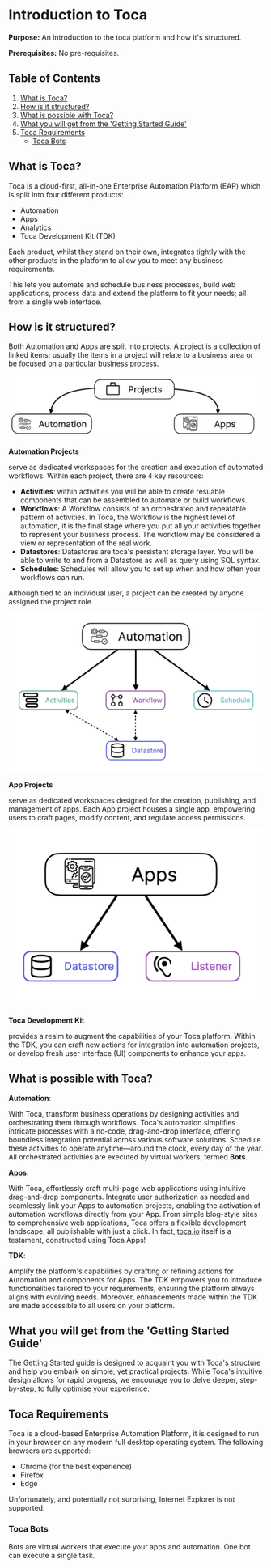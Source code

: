 # Introduction to Toca

**Purpose:** An introduction to the toca platform and how it's structured.  

**Prerequisites:** No pre-requisites.

## Table of Contents

1. [What is Toca?](#what-is-toca)
2. [How is it structured?](#how-is-it-structured)
3. [What is possible with Toca?](#how-is-it-structured)
4. [What you will get from the 'Getting Started Guide'](#what-you-will-get-from-the-getting-started-guide)
5. [Toca Requirements](#toca-requirements)
    * [Toca Bots](#toca-bots)

## What is Toca?

Toca is a cloud-first, all-in-one Enterprise Automation Platform (EAP) which is split into four different products:

* Automation
* Apps
* Analytics
* Toca Development Kit (TDK)

Each product, whilst they stand on their own, integrates tightly with the other products in the platform to allow you to meet any business requirements.

This lets you automate and schedule business processes, build web applications, process data and extend the platform to fit your needs; all from a single web interface.

## How is it structured?

Both Automation and Apps are split into projects. A project is a collection of linked items; usually the items in a project will relate to a business area or be focused on a particular business process.

![](img/project_to_auto_app_white_bkgnd.png)

**Automation Projects** 

serve as dedicated workspaces for the creation and execution of automated workflows. Within each project, there are 4 key resources:

* **Activities**: within activities you will be able to create resuable components that can be assembled to automate or build workflows.
* **Workflows**: A Workflow consists of an orchestrated and repeatable pattern of activities. In Toca, the Workflow is the highest level of automation, it is the final stage where you put all your activities together to represent your business process. The workflow may be considered a view or representation of the real work.
* **Datastores**: Datastores are toca's persistent storage layer. You will be able to write to and from a Datastore as well as query using SQL syntax.
* **Schedules**: Schedules will allow you to set up when and how often your workflows can run.

Although tied to an individual user, a project can be created by anyone assigned the project role.

![](img/automation_struc_img_white_bkgnd.png)

**App Projects** 

serve as dedicated workspaces designed for the creation, publishing, and management of apps. Each App project houses a single app, empowering users to craft pages, modify content, and regulate access permissions.

![](img/apps_struc_img_white_bkgnd.png)

**Toca Development Kit**  

provides a realm to augment the capabilities of your Toca platform. Within the TDK, you can craft new actions for integration into automation projects, or develop fresh user interface (UI) components to enhance your apps.

## What is possible with Toca?

**Automation**: 

With Toca, transform business operations by designing activities and orchestrating them through workflows. Toca's automation simplifies intricate processes with a no-code, drag-and-drop interface, offering boundless integration potential across various software solutions. Schedule these activities to operate anytime—around the clock, every day of the year. All orchestrated activities are executed by virtual workers, termed **Bots**.

**Apps**:

With Toca, effortlessly craft multi-page web applications using intuitive drag-and-drop components. Integrate user authorization as needed and seamlessly link your Apps to automation projects, enabling the activation of automation workflows directly from your App. From simple blog-style sites to comprehensive web applications, Toca offers a flexible development landscape, all publishable with just a click. In fact, [toca.io](https://toca.io/) itself is a testament, constructed using Toca Apps!

**TDK**:

 Amplify the platform's capabilities by crafting or refining actions for Automation and components for Apps. The TDK empowers you to introduce functionalities tailored to your requirements, ensuring the platform always aligns with evolving needs. Moreover, enhancements made within the TDK are made accessible to all users on your platform.

## What you will get from the 'Getting Started Guide'

The Getting Started guide is designed to acquaint you with Toca's structure and help you embark on simple, yet practical projects. While Toca's intuitive design allows for rapid progress, we encourage you to delve deeper, step-by-step, to fully optimise your experience.

## Toca Requirements

Toca is a cloud-based Enterprise Automation Platform, it is designed to run in your browser on any modern full desktop operating system. The following browsers are supported:

* Chrome (for the best experience)
* Firefox
* Edge

Unfortunately, and potentially not surprising, Internet Explorer is not supported.

### Toca Bots

Bots are virtual workers that execute your apps and automation. One bot can execute a single task.
